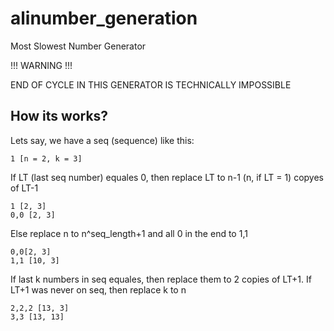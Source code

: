 # alinumber_generation
Most Slowest Number Generator

!!! WARNING !!!

END OF CYCLE IN THIS GENERATOR IS TECHNICALLY IMPOSSIBLE

## How its works?
Lets say, we have a seq (sequence) like this:

```
1 [n = 2, k = 3]
```

If LT (last seq number) equales 0, then replace LT to n-1 (n, if LT = 1) copyes of LT-1

```
1 [2, 3]
0,0 [2, 3]
```

Else replace n to n^seq_length+1 and all 0 in the end to 1,1

```
0,0[2, 3]
1,1 [10, 3]
```

If last k numbers in seq equales, then replace them to 2 copies of LT+1. If LT+1 was never on seq, then replace k to n

```
2,2,2 [13, 3]
3,3 [13, 13]
```


